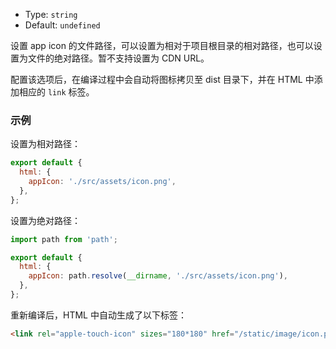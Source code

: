 - Type: `string`
- Default: `undefined`

设置 app icon 的文件路径，可以设置为相对于项目根目录的相对路径，也可以设置为文件的绝对路径。暂不支持设置为 CDN URL。

配置该选项后，在编译过程中会自动将图标拷贝至 dist 目录下，并在 HTML 中添加相应的 `link` 标签。

### 示例

设置为相对路径：

```js
export default {
  html: {
    appIcon: './src/assets/icon.png',
  },
};
```

设置为绝对路径：

```js
import path from 'path';

export default {
  html: {
    appIcon: path.resolve(__dirname, './src/assets/icon.png'),
  },
};
```

重新编译后，HTML 中自动生成了以下标签：

```html
<link rel="apple-touch-icon" sizes="180*180" href="/static/image/icon.png" />
```
